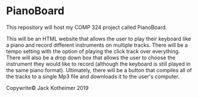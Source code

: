 # PianoBoard

This repository will host my COMP 324 project called PianoBoard.

This will be an HTML website that allows the user to play their keyboard like a piano
and record different instruments on multiple tracks.  There will be a tempo setting
with the option of playing the click track over everything.  There will also be a drop
down box that allows the user to choose the instrument they would like to record
(although the keyboard is still played in the same piano format).  Ultimately, there
will be a button that compiles all of the tracks to a single Mp3 file and downloads it
to the user's computer.

Copywrite© Jack Kotheimer 2019
